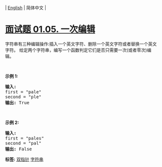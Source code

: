 | [English](README_EN.md) | 简体中文 |

# [面试题 01.05. 一次编辑](https://leetcode-cn.com/problems/one-away-lcci)
<p>字符串有三种编辑操作:插入一个英文字符、删除一个英文字符或者替换一个英文字符。 给定两个字符串，编写一个函数判定它们是否只需要一次(或者零次)编辑。</p>

<p>&nbsp;</p>

<p><strong>示例&nbsp;1:</strong></p>

<pre>
<strong>输入:</strong> 
first = "pale"
second = "ple"
<strong>输出:</strong> True</pre>

<p>&nbsp;</p>

<p><strong>示例&nbsp;2:</strong></p>

<pre>
<strong>输入:</strong> 
first = "pales"
second = "pal"
<strong>输出:</strong> False
</pre>

**标签:**  [双指针](https://leetcode-cn.com/tag/two-pointers) [字符串](https://leetcode-cn.com/tag/string) 